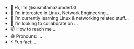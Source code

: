 - 👋 Hi, I’m @susmitamazumder03
- 👀 I’m interested in Linux, Network Engineering...
- 🌱 I’m currently learning Linux & networking related stuff...
- 💞️ I’m looking to collaborate on ...
- 📫 How to reach me ...
- 😄 Pronouns: ...
- ⚡ Fun fact: ...

<!---
susmitamazumder03/susmitamazumder03 is a ✨ special ✨ repository because its `README.md` (this file) appears on your GitHub profile.
You can click the Preview link to take a look at your changes.
--->
